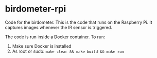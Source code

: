 # birdometer-rpi
Code for the birdometer. This is the code that runs on the Raspberry Pi. It captures images whenever the IR sensor is triggered.

The code is run inside a Docker container. To run:
 1. Make sure Docker is installed
 2. As root or sudo: ```make clean && make build && make run```


